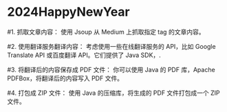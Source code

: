 # 2024HappyNewYear

#1. 抓取文章内容：
使用 Jsoup  从 Medium 上抓取指定 tag 的文章内容。

#2. 使用翻译服务翻译内容：
考虑使用一些在线翻译服务的 API，比如 Google Translate API 或百度翻译 API。它们提供了 Java SDK，.

#3. 将翻译后的内容保存成 PDF 文件：
你可以使用 Java 的 PDF 库，Apache PDFBox，将翻译后的内容写入 PDF 文件。

#4. 打包成 ZIP 文件：
使用 Java 的压缩库，将生成的 PDF 文件打包成一个 ZIP 文件。